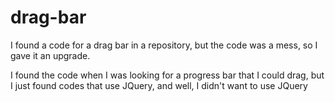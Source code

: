 # drag-bar

I found a code for a drag bar in a repository, but the code was a mess, so I gave it an upgrade.

I found the code when I was looking for a progress bar that I could drag, but I just found codes that use JQuery, and well, I didn't want to use JQuery